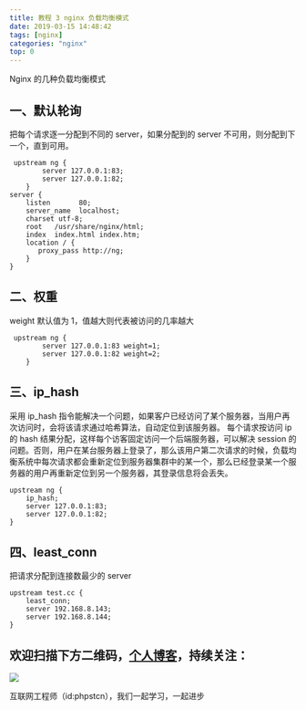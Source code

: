 ```yaml
---
title: 教程 3 nginx 负载均衡模式
date: 2019-03-15 14:48:42
tags: [nginx]
categories: "nginx"
top: 0
---
```

Nginx 的几种负载均衡模式

## 一、默认轮询

把每个请求逐一分配到不同的 server，如果分配到的 server 不可用，则分配到下一个，直到可用。

```shell
 upstream ng {
        server 127.0.0.1:83;
        server 127.0.0.1:82;
    }
server {
    listen       80;
    server_name  localhost;
    charset utf-8;
    root   /usr/share/nginx/html;
    index  index.html index.htm;
    location / {
       proxy_pass http://ng;
    }
}
```

## 二、权重

weight 默认值为 1，值越大则代表被访问的几率越大

```
 upstream ng {
        server 127.0.0.1:83 weight=1;
        server 127.0.0.1:82 weight=2;
    }
```

## 三、ip_hash

采用 ip_hash 指令能解决一个问题，如果客户已经访问了某个服务器，当用户再次访问时，会将该请求通过哈希算法，自动定位到该服务器。
每个请求按访问 ip 的 hash 结果分配，这样每个访客固定访问一个后端服务器，可以解决 session 的问题。否则，用户在某台服务器上登录了，那么该用户第二次请求的时候，负载均衡系统中每次请求都会重新定位到服务器集群中的某一个，那么已经登录某一个服务器的用户再重新定位到另一个服务器，其登录信息将会丢失。

```
upstream ng {
    ip_hash;
    server 127.0.0.1:83;
    server 127.0.0.1:82;
}
```

## 四、least_conn

把请求分配到连接数最少的 server

```
upstream test.cc {
    least_conn;
    server 192.168.8.143;
    server 192.168.8.144;
}
```

## 欢迎扫描下方二维码，[个人博客](https://www.phpst.cn)，持续关注：

![](https://ww1.sinaimg.cn/large/a616b9a4gy1g4xzv954a4j20760763yo.jpg)

互联网工程师（id:phpstcn），我们一起学习，一起进步
